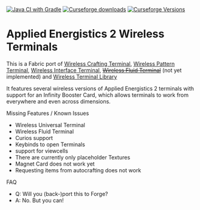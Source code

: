 [![Java CI with Gradle](https://github.com/Mari023/AE2WirelessTerminalLibrary/actions/workflows/gradle.yml/badge.svg)](https://github.com/Mari023/AE2WirelessTerminalLibrary/actions/workflows/gradle.yml)
[![Curseforge downloads](http://cf.way2muchnoise.eu/full_459929_downloads.svg)](https://www.curseforge.com/minecraft/mc-mods/applied-energistics-2-wireless-terminals)
[![Curseforge Versions](http://cf.way2muchnoise.eu/versions/459929.svg)](https://www.curseforge.com/minecraft/mc-mods/applied-energistics-2-wireless-terminals/files)

Applied Energistics 2 Wireless Terminals
========================================
This is a Fabric port of [Wireless Crafting Terminal](https://www.curseforge.com/minecraft/mc-mods/wireless-crafting-terminal), [Wireless Pattern Terminal](https://www.curseforge.com/minecraft/mc-mods/wireless-pattern-terminal), [Wireless Interface Terminal](https://www.curseforge.com/minecraft/mc-mods/wireless-interface-terminal), [~~Wireless Fluid Terminal~~](https://www.curseforge.com/minecraft/mc-mods/wireless-fluid-terminal) (not yet implemented) and [Wireless Terminal Library](https://www.curseforge.com/minecraft/mc-mods/ae2wtlib)


It features several wireless versions of Applied Energistics 2 terminals with support for an Infinity Booster Card, which allows terminals to work from everywhere and even across dimensions.


Missing Features / Known Issues
- Wireless Universal Terminal
- Wireless Fluid Terminal
- Curios support
- Keybinds to open Terminals
- support for viewcells
- There are currently only placeholder Textures
- Magnet Card does not work yet
- Requesting items from autocrafting does not work


FAQ
- Q: Will you (back-)port this to Forge?
- A: No. But you can!
